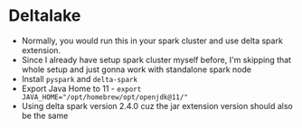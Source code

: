 # Deltalake
* Normally, you would run this in your spark cluster and use delta spark extension.
* Since I already have setup spark cluster myself before, I'm skipping that whole setup and just gonna work with standalone spark node
* Install `pyspark` and `delta-spark`
* Export Java Home to 11 - `export JAVA_HOME="/opt/homebrew/opt/openjdk@11/"`
* Using delta spark version 2.4.0 cuz the jar extension version should also be the same
